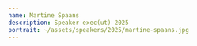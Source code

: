 ```yaml
---
name: Martine Spaans
description: Speaker exec(ut) 2025
portrait: ~/assets/speakers/2025/martine-spaans.jpg
---
```


